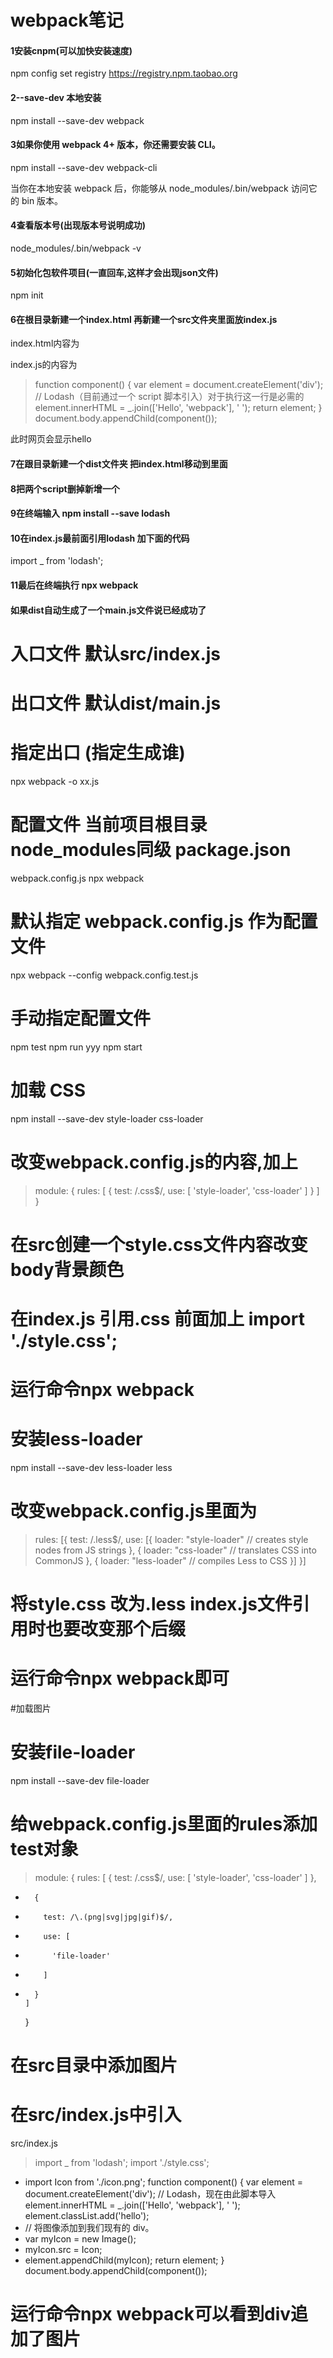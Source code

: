 # webpack笔记

#### 1安装cnpm(可以加快安装速度)
npm config set registry https://registry.npm.taobao.org

#### 2--save-dev 本地安装
npm install --save-dev webpack


#### 3如果你使用 webpack 4+ 版本，你还需要安装 CLI。

npm install --save-dev webpack-cli

当你在本地安装 webpack 后，你能够从 node_modules/.bin/webpack 访问它的 bin 版本。

#### 4查看版本号(出现版本号说明成功)
node_modules/.bin/webpack -v

#### 5初始化包软件项目(一直回车,这样才会出现json文件)
npm init 


#### 6在根目录新建一个index.html  再新建一个src文件夹里面放index.js

index.html内容为
<!doctype html>
<html>
  <head>
    <title>起步</title>
    <script src="https://unpkg.com/lodash@4.16.6"></script>
  </head>
  <body>
    <script src="./src/index.js"></script>
  </body>
</html>

index.js的内容为

>function component() {
  var element = document.createElement('div');
  // Lodash（目前通过一个 script 脚本引入）对于执行这一行是必需的
  element.innerHTML = _.join(['Hello', 'webpack'], ' ');
  return element;
}
document.body.appendChild(component());

此时网页会显示hello 

#### 7在跟目录新建一个dist文件夹 把index.html移动到里面

#### 8把两个script删掉新增一个<script src="main.js"></script>

#### 9在终端输入 npm install --save lodash

#### 10在index.js最前面引用lodash 加下面的代码
import _ from 'lodash';

#### 11最后在终端执行 npx webpack
#### 如果dist自动生成了一个main.js文件说已经成功了

# 入口文件 默认src/index.js
# 出口文件 默认dist/main.js

# 指定出口 (指定生成谁)
npx webpack -o xx.js

# 配置文件 当前项目根目录node_modules同级  package.json
webpack.config.js
npx webpack

# 默认指定 webpack.config.js 作为配置文件
npx webpack --config webpack.config.test.js

# 手动指定配置文件
npm test
npm run yyy
npm start

# 加载 CSS
npm install --save-dev style-loader css-loader

# 改变webpack.config.js的内容,加上
> module: {
        rules: [
          {
            test: /\.css$/,
            use: [
              'style-loader',
              'css-loader'
            ]
          }
        ]
      }
	  
# 在src创建一个style.css文件内容改变body背景颜色
# 在index.js 引用.css 前面加上 import './style.css';

# 运行命令npx webpack
<!-- 背景变颜色 -->

# 安装less-loader
npm install --save-dev less-loader less

# 改变webpack.config.js里面为
>rules: [{
            test: /\.less$/,
            use: [{
                loader: "style-loader" // creates style nodes from JS strings
            }, {
                loader: "css-loader" // translates CSS into CommonJS
            }, {
                loader: "less-loader" // compiles Less to CSS
            }]
        }]

# 将style.css 改为.less   index.js文件引用时也要改变那个后缀
# 运行命令npx webpack即可

#加载图片
# 安装file-loader
npm install --save-dev file-loader

# 给webpack.config.js里面的rules添加test对象
>module: {
      rules: [
        {
          test: /\.css$/,
          use: [
            'style-loader',
            'css-loader'
          ]
        },
+       {
+         test: /\.(png|svg|jpg|gif)$/,
+         use: [
+           'file-loader'
+         ]
+       }
      ]
    }
	

# 在src目录中添加图片

# 在src/index.js中引入
src/index.js

>  import _ from 'lodash';
  import './style.css';
+ import Icon from './icon.png';
  function component() {
    var element = document.createElement('div');
    // Lodash，现在由此脚本导入
    element.innerHTML = _.join(['Hello', 'webpack'], ' ');
    element.classList.add('hello');
+   // 将图像添加到我们现有的 div。
+   var myIcon = new Image();
+   myIcon.src = Icon;
+   element.appendChild(myIcon);
    return element;
  }
  document.body.appendChild(component());

# 运行命令npx webpack可以看到div追加了图片
